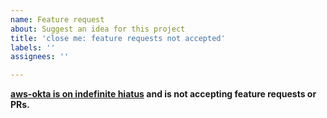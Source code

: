 ```yaml
---
name: Feature request
about: Suggest an idea for this project
title: 'close me: feature requests not accepted'
labels: ''
assignees: ''

---
```


**[aws-okta is on indefinite hiatus](https://github.com/segmentio/aws-okta/issues/278) and is not accepting feature requests or PRs.**
